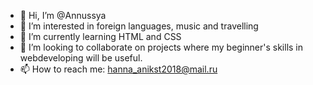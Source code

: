- 👋 Hi, I’m @Annussya
- 👀 I’m interested in foreign languages, music and travelling 
- 🌱 I’m currently learning HTML and CSS
- 💞️ I’m looking to collaborate on projects where my beginner's skills in webdeveloping will be useful. 
- 📫 How to reach me: hanna_anikst2018@mail.ru

<!---
Annussya/Annussya is a ✨ special ✨ repository because its `README.md` (this file) appears on your GitHub profile.
You can click the Preview link to take a look at your changes.
--->

